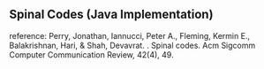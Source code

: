 ## Spinal Codes (Java Implementation)

reference: Perry, Jonathan, Iannucci, Peter A., Fleming, Kermin E., Balakrishnan, Hari, & Shah, Devavrat. . Spinal codes. Acm Sigcomm Computer Communication Review, 42(4), 49.